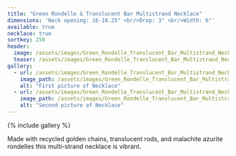 ```yaml
---
title: "Green Rondelle & Translucent Bar Multistrand Necklace"
dimensions: 'Neck opening: 16-18.25" <br/>Drop: 3" <br/>Width: 6"'
available: true
necklace: true
sortkey: 250
header:
  image: /assets/images/Green_Rondelle_Translucent_Bar_Multistrand_Necklace/1.jpg
  teaser: /assets/images/Green_Rondelle_Translucent_Bar_Multistrand_Necklace/1.jpg
gallery:
  - url: /assets/images/Green_Rondelle_Translucent_Bar_Multistrand_Necklace/1.jpg
    image_path: /assets/images/Green_Rondelle_Translucent_Bar_Multistrand_Necklace/1.jpg
    alt: "First picture of Necklace"
  - url: /assets/images/Green_Rondelle_Translucent_Bar_Multistrand_Necklace/2.jpg
    image_path: /assets/images/Green_Rondelle_Translucent_Bar_Multistrand_Necklace/2.jpg
    alt: "Second picture of Necklace"
---
```



{% include gallery %}

Made with recycled golden chains, translucent rods, and malachite azurite rondelles this multi-strand necklace is vibrant.



